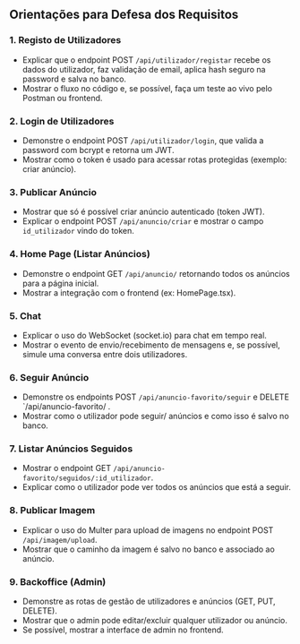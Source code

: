 ## Orientações para Defesa dos Requisitos

### 1. Registo de Utilizadores

- Explicar que o endpoint POST `/api/utilizador/registar` recebe os dados do utilizador, faz validação de email, aplica hash seguro na password e salva no banco.
- Mostrar o fluxo no código e, se possível, faça um teste ao vivo pelo Postman ou frontend.

### 2. Login de Utilizadores

- Demonstre o endpoint POST `/api/utilizador/login`, que valida a password com bcrypt e retorna um JWT.
- Mostrar como o token é usado para acessar rotas protegidas (exemplo: criar anúncio).

### 3. Publicar Anúncio

- Mostrar que só é possível criar anúncio autenticado (token JWT).
- Explicar o endpoint POST `/api/anuncio/criar` e mostrar o campo `id_utilizador` vindo do token.

### 4. Home Page (Listar Anúncios)

- Demonstre o endpoint GET `/api/anuncio/` retornando todos os anúncios para a página inicial.
- Mostrar a integração com o frontend (ex: HomePage.tsx).

### 5. Chat

- Explicar o uso do WebSocket (socket.io) para chat em tempo real.
- Mostrar o evento de envio/recebimento de mensagens e, se possível, simule uma conversa entre dois utilizadores.

### 6. Seguir Anúncio

- Demonstre os endpoints POST `/api/anuncio-favorito/seguir` e DELETE `/api/anuncio-favorito/ .
- Mostrar como o utilizador pode seguir/ anúncios e como isso é salvo no banco.

### 7. Listar Anúncios Seguidos

- Mostrar o endpoint GET `/api/anuncio-favorito/seguidos/:id_utilizador`.
- Explicar como o utilizador pode ver todos os anúncios que está a seguir.

### 8. Publicar Imagem

- Explicar o uso do Multer para upload de imagens no endpoint POST `/api/imagem/upload`.
- Mostrar que o caminho da imagem é salvo no banco e associado ao anúncio.

### 9. Backoffice (Admin)

- Demonstre as rotas de gestão de utilizadores e anúncios (GET, PUT, DELETE).
- Mostrar que o admin pode editar/excluir qualquer utilizador ou anúncio.
- Se possível, mostrar a interface de admin no frontend.
